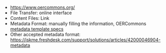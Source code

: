  - https://www.oercommons.org/
 - File Transfer: online interface
 - Content Files: Link
 - Metadata Format: manually filling the information, OERCommons [metadata template specs](https://docs.google.com/spreadsheets/d/10_onA0BhkN4UuPcC97bISxMj8rdQmHQ9jvA2nJfuJbw/edit#gid=162779616)
 - Other accepted metadata format: https://iskme.freshdesk.com/support/solutions/articles/42000046904-metadata